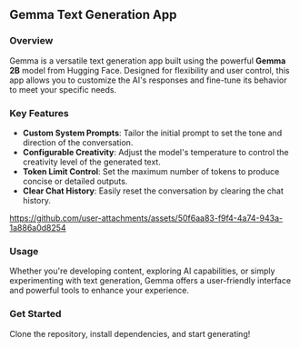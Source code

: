 ## Gemma Text Generation App

### Overview
Gemma is a versatile text generation app built using the powerful **Gemma 2B** model from Hugging Face. Designed for flexibility and user control, this app allows you to customize the AI's responses and fine-tune its behavior to meet your specific needs.

### Key Features
- **Custom System Prompts**: Tailor the initial prompt to set the tone and direction of the conversation.
- **Configurable Creativity**: Adjust the model's temperature to control the creativity level of the generated text.
- **Token Limit Control**: Set the maximum number of tokens to produce concise or detailed outputs.
- **Clear Chat History**: Easily reset the conversation by clearing the chat history.

https://github.com/user-attachments/assets/50f6aa83-f9f4-4a74-943a-1a886a0d8254

### Usage
Whether you're developing content, exploring AI capabilities, or simply experimenting with text generation, Gemma offers a user-friendly interface and powerful tools to enhance your experience.

### Get Started
Clone the repository, install dependencies, and start generating!
